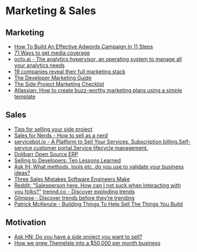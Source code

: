 # Marketing & Sales

## Marketing

- [How To Build An Effective Adwords Campaign In 11 Steps](http://www.backlinkfy.com/news/how-to-build-an-effective-adword-campaign)
- [71 Ways to get media coverage ](http://www.cision.com/us/resources/tip-sheets/71-ways-to-get-media-coverage)
- [octo.ai - The analytics hypervisor, an operating system to manage all your analytics needs](https://github.com/octoai/octo.ai)
- [19 companies reveal their full marketing stack](http://www.growhack.com/2016/07/19-companies-reveal-their-marketing-tools/#.V6Bir3NCTqB)
- [The Developer Marketing Guide](http://devmarketingguide.com/)
- [The Side Project Marketing Checklist](https://www.sideprojectchecklist.com/marketing-checklist/)
- [Atlassian: How to create buzz-worthy marketing plans using a simple template](https://www.atlassian.com/blog/inside-atlassian/how-to-create-marketing-plan-free-template)

## Sales

- [Tips for selling your side project](http://codeandtechno.com/posts/tips-for-selling-your-side-project/)
- [Sales for Nerds - How to sell as a nerd](http://www.salesfornerds.io/)
- [servicebot.io - A Platform to Sell Your Services. Subscription billing.Self-service customer portal.Service lifecycle management.](https://servicebot.io/)
- [Dolibarr Open Source ERP](https://www.dolibarr.org)
- [Selling to Developers: Ten Lessons Learned](https://www.indiehackers.com/@PovilasKorop/97fda7c81f)
- [Ask IH: What methods, tools etc. do you use to validate your business ideas?](https://www.indiehackers.com/forum/post/-KrGzHkGfSuao0WQuOPJ)
- [Three Sales Mistakes Software Engineers Make](https://www.pipelinedb.com/blog/three-sales-mistakes-software-engineers-make)
- [Reddit: "Salesperson here. How can I not suck when Interacting with you folks?"](https://www.reddit.com/r/devops/comments/9hhxaz/salesperson_here_how_can_i_not_suck_when/)
[trennd.co - Discover exploding trends](https://trennd.co)
- [Glimpse - Discover trends before they’re trending](https://meetglimpse.com/)
- [Patrick McKenzie - Building Things To Help Sell The Things You Build](https://vimeo.com/72140534/comments)

## Motivation

- [Ask HN: Do you have a side project you want to sell?](https://news.ycombinator.com/item?id=7656154)
- [How we grew ThemeIsle into a $50,000 per month business
](https://medium.com/@hackinglife7/how-we-grew-themeisle-into-a-50-000-per-month-business-3e94ffe2f8e4)
